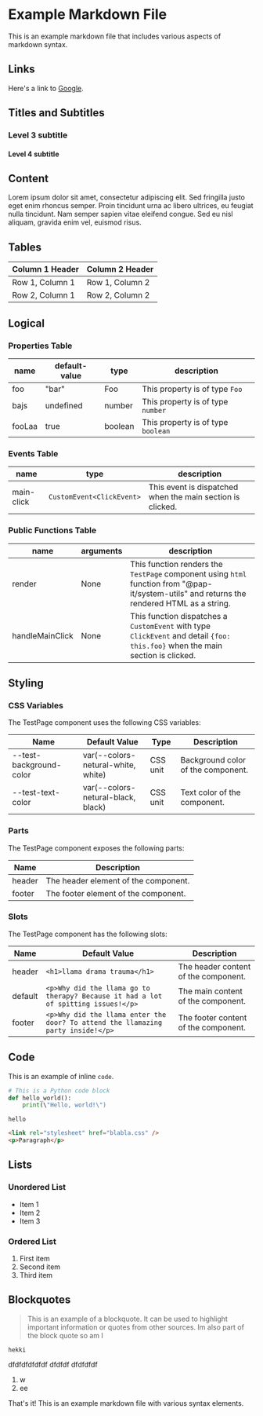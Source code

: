 # Example Markdown File

This is an example markdown file that includes various aspects of markdown syntax.

## Links

Here's a link to [Google](https://www.google.com).

## Titles and Subtitles

### Level 3 subtitle

#### Level 4 subtitle

## Content

Lorem ipsum dolor sit amet, consectetur adipiscing elit. Sed fringilla justo eget enim rhoncus semper. Proin tincidunt urna ac libero ultrices, eu feugiat nulla tincidunt. Nam semper sapien vitae eleifend congue. Sed eu nisl aliquam, gravida enim vel, euismod risus.

## Tables

| Column 1 Header | Column 2 Header |
| --- | --- |
| Row 1, Column 1 | Row 1, Column 2 |
| Row 2, Column 1 | Row 2, Column 2 |

## Logical

### Properties Table

| name   | default-value | type     | description                          |
|--------|---------------|----------|--------------------------------------|
| foo    | "bar"         | Foo      | This property is of type `Foo`       |
| bajs   | undefined     | number   | This property is of type `number`    |
| fooLaa | true          | boolean  | This property is of type `boolean`   |

### Events Table

| name       | type                    | description                                                          |
|------------|-------------------------|----------------------------------------------------------------------|
| main-click | `CustomEvent<ClickEvent>` | This event is dispatched when the main section is clicked.           |

### Public Functions Table

| name         | arguments                                     | description                                                                                                                         |
|--------------|------------------------------------------------|-------------------------------------------------------------------------------------------------------------------------------------|
| render       | None                                           | This function renders the `TestPage` component using `html` function from "@pap-it/system-utils" and returns the rendered HTML as a string. |
| handleMainClick | None                                           | This function dispatches a `CustomEvent` with type `ClickEvent` and detail `{foo: this.foo}` when the main section is clicked.          |

## Styling

### CSS Variables

The TestPage component uses the following CSS variables:

| Name | Default Value | Type | Description |
|------|---------------|------|-------------|
| --test-background-color | var(--colors-netural-white, white) | CSS unit | Background color of the component. |
| --test-text-color | var(--colors-netural-black, black) | CSS unit | Text color of the component. |

### Parts

The TestPage component exposes the following parts:

| Name | Description |
|------|-------------|
| header | The header element of the component. |
| footer | The footer element of the component. |

### Slots

The TestPage component has the following slots:

| Name | Default Value | Description |
|------|---------------|-------------|
| header | `<h1>llama drama trauma</h1>` | The header content of the component. |
| default | `<p>Why did the llama go to therapy? Because it had a lot of spitting issues!</p>` | The main content of the component. |
| footer | `<p>Why did the llama enter the door? To attend the llamazing party inside!</p>` | The footer content of the component. |

## Code

This is an example of inline `code`.

```python
# This is a Python code block
def hello_world():
    print(\"Hello, world!\")
```

```hello```

```html
<link rel="stylesheet" href="blabla.css" />
<p>Paragraph</p>
```

## Lists

### Unordered List

- Item 1
- Item 2
- Item 3

### Ordered List

1. First item
2. Second item
3. Third item

## Blockquotes

> This is an example of a blockquote. It can be used to highlight important information or quotes from other sources.
Im also part of the block quote
so am I

```
hekki
```

dfdfdfdfdfdf
dfdfdf
dfdfdfdf

1. w
2. ee

That's it! This is an example markdown file with various syntax elements.
